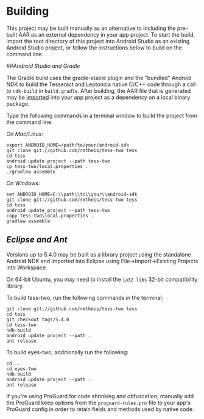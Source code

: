 # Building

This project may be built manually as an alternative to including the pre-built
AAR as an external dependency in your app project. To start the build, import
the root directory of this project into Android Studio as an existing Android
Studio project, or follow the instructions below to build on the command line.

##_Android Studio and Gradle_

The Gradle build uses the gradle-stable plugin and the "bundled" Android NDK to
build the Tesseract and Leptonica native C/C++ code through a call to
`ndk-build` in `build.gradle`. After building, the AAR file that is generated
may be [imported][aar-import] into your app project as a dependency on a local
binary package.

Type the following commands in a terminal window to build the project from the 
command line:

_On Mac/Linux:_
	
    export ANDROID_HOME=/path/to/your/android-sdk
    git clone git://github.com/rmtheis/tess-two tess
    cd tess
    android update project --path tess-two
    cp tess-two/local.properties .
    ./gradlew assemble
		
_On Windows:_
		
    set ANDROID_HOME=C:\\path\\to\\your\\android-sdk
    git clone git://github.com/rmtheis/tess-two tess
    cd tess
    android update project --path tess-two
    copy tess-two\local.properties .
    gradlew assemble

## _Eclipse and Ant_

Versions up to 5.4.0 may be built as a library project using the standalone
Android NDK and imported into Eclipse using File->Import->Existing Projects into
Workspace.

On 64-bit Ubuntu, you may need to install the `ia32-libs` 32-bit compatibility 
library.

To build tess-two, run the following commands in the terminal:

    git clone git://github.com/rmtheis/tess-two tess
    cd tess
    git checkout tags/5.4.0
    cd tess-two
    ndk-build
    android update project --path .
    ant release

To build eyes-two, additionally run the following:

    cd ..
    cd eyes-two
    ndk-build
    android update project --path .
    ant release

If you're using ProGuard for code shrinking and obfuscation, manually add the 
ProGuard keep options from the `proguard-rules.pro` file to your app's ProGuard
config in order to retain fields and methods used by native code.

[aar-import]:http://stackoverflow.com/a/28816265/667810
